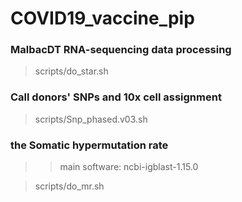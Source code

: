 # COVID19_vaccine_pip



### MalbacDT RNA-sequencing data processing
> scripts/do_star.sh


### Call donors' SNPs and 10x cell assignment
> scripts/Snp_phased.v03.sh


### the Somatic hypermutation rate
>> main software: ncbi-igblast-1.15.0

> scripts/do_mr.sh





